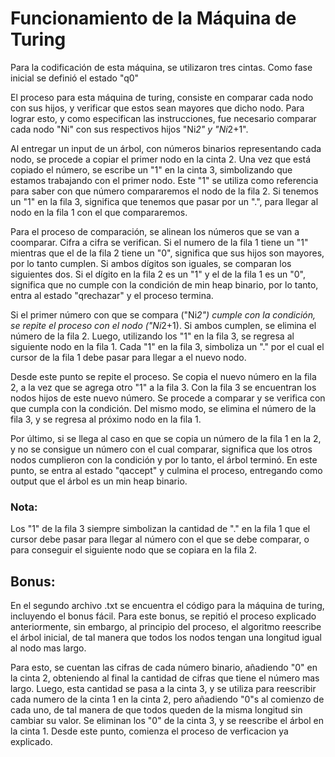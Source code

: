 # Funcionamiento de la Máquina de Turing

Para la codificación de esta máquina, se utilizaron tres cintas.
Como fase inicial se definió el estado "q0"

El proceso para esta máquina de turing, consiste en comparar cada
nodo con sus hijos, y verificar que estos sean mayores que dicho nodo.
Para lograr esto, y como especifican las instrucciones, fue necesario
comparar cada nodo "Ni" con sus respectivos hijos "Ni*2" y "Ni*2+1".

Al entregar un input de un árbol, con números binarios representando cada
nodo, se procede a copiar el primer nodo en la cinta 2. Una vez que está
copiado el número, se escribe un "1" en la cinta 3, simbolizando que estamos
trabajando con el primer nodo. Este "1" se utiliza como referencia
para saber con que número compararemos el nodo de la fila 2. Si tenemos un "1"
en la fila 3, significa que tenemos que pasar por un ".", para llegar al
nodo en la fila 1 con el que compararemos.

Para el proceso de comparación, se alinean los números que se van a coomparar.
Cifra a cifra se verifican. Si el numero de la fila 1 tiene un "1" mientras
que el de la fila 2 tiene un "0", significa que sus hijos son mayores,  por
lo tanto cumplen. Si ambos dígitos son iguales, se comparan los siguientes dos.
Si el dígito en la fila 2 es un "1" y el de la fila 1 es un "0", significa
que no cumple con la condición de min heap binario, por lo tanto, entra
al estado "qrechazar" y el proceso termina.

Si el primer número con que se compara ("Ni*2") cumple con la condición,
se repite el proceso con el nodo ("Ni*2+1). Si ambos cumplen, se elimina
el número de la fila 2. Luego, utilizando los "1" en la fila 3, se
regresa al siguiente nodo en la fila 1. Cada "1" en la fila 3, simboliza un
"." por el cual el cursor de la fila 1 debe pasar para llegar a el nuevo
nodo.

Desde este punto se repite el proceso. Se copia el nuevo número en la
fila 2, a la vez que se agrega otro "1" a la fila 3. Con la fila 3
se encuentran los nodos hijos de este nuevo número. Se procede a comparar
y se verifica con que cumpla con la condición. Del mismo modo, se elimina
el número de la fila 3, y se regresa al próximo nodo en la fila 1.

Por último, si se llega al caso en que se copia un número de la fila 1
en la 2, y no se consigue un número con el cual comparar, significa
que los otros nodos cumplieron con la condición y por lo tanto, el árbol
terminó. En este punto, se entra al estado "qaccept" y culmina el
proceso, entregando como output que el árbol es un min heap binario.

### Nota:
Los "1" de la fila 3 siempre simbolizan la cantidad de "."
en la fila 1 que el cursor debe pasar para llegar al número con el
que se debe comparar, o para conseguir el siguiente nodo que se
copiara en la fila 2.


## Bonus:
En el segundo archivo .txt se encuentra el código para la máquina de turing,
incluyendo el bonus fácil. Para este bonus, se repitió el proceso explicado
anteriormente, sin embargo, al principio del proceso, el algoritmo reescribe
el árbol inicial, de tal manera que todos los nodos tengan una longitud igual
al nodo mas largo.

Para esto, se cuentan las cifras de cada número binario, añadiendo "0" en la cinta 2, obteniendo al final la cantidad de cifras que tiene el número mas largo.
Luego, esta cantidad se pasa a la cinta 3, y se utiliza para reescribir cada numero de la cinta 1 en la cinta 2, pero añadiendo "0"s al comienzo de cada uno,
de tal manera de que todos queden de la misma longitud sin cambiar su valor. Se
eliminan los "0" de la cinta 3, y se reescribe el árbol en la cinta 1. Desde
este punto, comienza el proceso de verficacion ya explicado.
